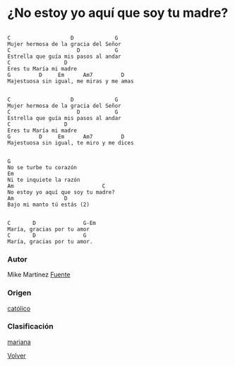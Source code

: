
# ¿No estoy yo aquí que soy tu madre?
```

C                   D             G
Mujer hermosa de la gracia del Señor
C                     D           G
Estrella que guía mis pasos al andar
C                 D
Eres tu María mi madre
G         D     Em      Am7         D
Majestuosa sin igual, me miras y me amas


C                   D             G
Mujer hermosa de la gracia del Señor
C                     D           G
Estrella que guía mis pasos al andar
C                 D
Eres tu María mi madre
G         D     Em      Am7         D
Majestuosa sin igual, te miro y me dices


G
No se turbe tu corazón
Em
Ni te inquiete la razón
Am                            C
No estoy yo aquí que soy tu madre?
Am                D
Bajo mi manto tú estás (2)


C       D               G-Em
María, gracias por tu amor
C       D               G
María, gracias por tu amor.

```

### Autor
Mike Martínez
[Fuente](http://www.renovacion.com.mx/home/musicos/)

### Origen
[católico](https://github.com/renovacion-sjb/musica/search?q=cat%C3%B3lico&unscoped_q=cat%C3%B3lico)

### Clasificación
[mariana](https://github.com/renovacion-sjb/musica/search?q=eucar%C3%ADstico&unscoped_q=eucar%C3%ADstico)



[Volver](https://github.com/renovacion-sjb/musica/blob/master/index.md)

